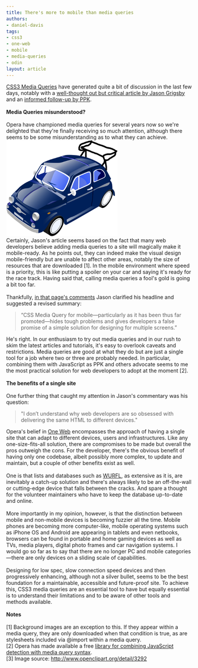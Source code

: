 ```yaml
---
title: There's more to mobile than media queries
authors:
- daniel-davis
tags:
- css3
- one-web
- mobile
- media-queries
- odin
layout: article
---
```

<a href="http://www.w3.org/TR/css3-mediaqueries/" target="_blank">CSS3 Media Queries</a> have generated quite a bit of discussion in the last few days, notably with a <a href="http://www.cloudfour.com/css-media-query-for-mobile-is-fools-gold/" target="_blank">well-thought out but critical article by Jason Grigsby</a> and an <a href="http://www.quirksmode.org/blog/archives/2010/08/combining_media.html" target="_blank">informed follow-up by PPK</a>.<br/><br/><strong>Media Queries misunderstood?</strong><br/><br/>Opera have championed media queries for several years now so we&#39;re delighted that they&#39;re finally receiving so much attention, although there seems to be some misunderstanding as to what they can achieve.<br/><span class='imgright'><img alt='' src='/blog/theres-more-to-mobile-than-media-queries/car-with-spoiler.png' /></span> <br/>Certainly, Jason&#39;s article seems based on the fact that many web developers believe adding media queries to a site will magically make it mobile-ready. As he points out, they can indeed make the visual design mobile-friendly but are unable to affect other areas, notably the size of resources that are downloaded [1]. In the mobile environment where speed is a priority, this is like putting a spoiler on your car and saying it&#39;s ready for the race track. Having said that, calling media queries a fool&#39;s gold is going a bit too far.<br/><br/>Thankfully, <a href="http://www.cloudfour.com/css-media-query-for-mobile-is-fools-gold/#comment-16809" target="_blank">in that page&#39;s comments</a> Jason clarified his headline and suggested a revised summary:<br/><blockquote class="bbquote"><p>“CSS Media Query for mobile—particularly as it has been thus far promoted—hides tough problems and gives developers a false promise of a simple solution for designing for multiple screens.”</p></blockquote>He&#39;s right. In our enthusiasm to try out media queries and in our rush to skim the latest articles and tutorials, it&#39;s easy to overlook caveats and restrictions. Media queries are good at what they do but are just a single tool for a job where two or three are probably needed. In particular, combining them with JavaScript as PPK and others advocate seems to me the most practical solution for web developers to adopt at the moment [2].<br/><br/><strong>The benefits of a single site</strong><br/><br/>One further thing that caught my attention in Jason&#39;s commentary was his question:<br/><blockquote class="bbquote"><p>&quot;I don’t understand why web developers are so obsessed with delivering the same HTML to different devices.&quot;</p></blockquote>Opera&#39;s belief in <a href="http://www.opera.com/business/oneweb/" target="_blank">One Web</a> encompasses the approach of having a single site that can adapt to different devices, users and infrastructures. Like any one-size-fits-all solution, there are compromises to be made but overall the pros outweigh the cons. For the developer, there&#39;s the obvious benefit of having only one codebase, albeit possibly more complex, to update and maintain, but a couple of other benefits exist as well.<br/><br/>One is that lists and databases such as <a href="http://wurfl.sourceforge.net/" target="_blank">WURFL</a>, as extensive as it is, are inevitably a catch-up solution and there&#39;s always likely to be an off-the-wall or cutting-edge device that falls between the cracks. And spare a thought for the volunteer maintainers who have to keep the database up-to-date and online.<br/><br/>More importantly in my opinion, however, is that the distinction between mobile and non-mobile devices is becoming fuzzier all the time. Mobile phones are becoming more computer-like, mobile operating systems such as iPhone OS and Android are appearing in tablets and even netbooks, browsers can be found in portable and home gaming devices as well as TVs, media players, digital photo frames and car navigation systems. I would go so far as to say that there are no longer PC and mobile categories—there are only devices on a sliding scale of capabilities.<br/><br/>Designing for low spec, slow connection speed devices and then progressively enhancing, although not a silver bullet, seems to be the best foundation for a maintainable, accessible and future-proof site. To achieve this, CSS3 media queries are an essential tool to have but equally essential is to understand their limitations and to be aware of other tools and methods available.<br/><br/><strong>Notes</strong><br/><br/>[1] Background images are an exception to this. If they appear within a media query, they are only downloaded when that condition is true, as are stylesheets included via @import within a media query.<br/>[2] Opera has made available a free <a href="http://dev.opera.com/articles/view/media-query-library/" target="_blank">library for combining JavaScript detection with media query syntax</a>.<br/>[3] Image source: <a href="http://www.openclipart.org/detail/3292" target="_blank">http://www.openclipart.org/detail/3292</a>
